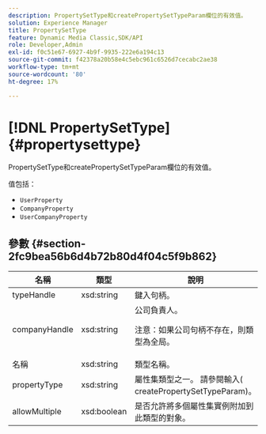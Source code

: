 ```yaml
---
description: PropertySetType和createPropertySetTypeParam欄位的有效值。
solution: Experience Manager
title: PropertySetType
feature: Dynamic Media Classic,SDK/API
role: Developer,Admin
exl-id: f0c51e67-6927-4b9f-9935-222e6a194c13
source-git-commit: f42378a20b58e4c5ebc961c6526d7cecabc2ae38
workflow-type: tm+mt
source-wordcount: '80'
ht-degree: 17%

---
```


# [!DNL PropertySetType]{#propertysettype}

PropertySetType和createPropertySetTypeParam欄位的有效值。

值包括：

* `UserProperty`
* `CompanyProperty`
* `UserCompanyProperty`

## 參數 {#section-2fc9bea56b6d4b72b80d4f04c5f9b862}

<table id="table_04100BB8ABD84EF68B0A7CE3AD946414"> 
 <thead> 
  <tr> 
   <th colname="col1" class="entry"> 名稱 </th> 
   <th colname="col2" class="entry"> 類型 </th> 
   <th colname="col3" class="entry"> 說明 </th> 
  </tr> 
 </thead>
 <tbody> 
  <tr> 
   <td colname="col1"> <span class="codeph"> <span class="varname"> typeHandle</span> </span> </td> 
   <td colname="col2"> <span class="codeph"> xsd:string</span> </td> 
   <td colname="col3"> 鍵入句柄。 </td> 
  </tr> 
  <tr> 
   <td colname="col1"> <span class="codeph"> <span class="varname"> companyHandle</span> </span> </td> 
   <td colname="col2"> <span class="codeph"> xsd:string</span> </td> 
   <td colname="col3">公司負責人。 <p>注意：如果公司句柄不存在，則類型為全局。 </p></td> 
  </tr> 
  <tr> 
   <td colname="col1"> <span class="codeph"> <span class="varname"> 名稱</span> </span> </td> 
   <td colname="col2"> <span class="codeph"> xsd:string</span> </td> 
   <td colname="col3"> 類型名稱。 </td> 
  </tr> 
  <tr> 
   <td colname="col1"> <span class="codeph"> <span class="varname"> propertyType</span> </span> </td> 
   <td colname="col2"> <span class="codeph"> xsd:string</span> </td> 
   <td colname="col3">屬性集類型之一。 請參閱輸入(<span class="codeph"> createPropertySetTypeParam</span>)。 </td> 
  </tr> 
  <tr> 
   <td colname="col1"> <span class="codeph"> <span class="varname"> allowMultiple</span> </span> </td> 
   <td colname="col2"> <span class="codeph"> xsd:boolean</span> </td> 
   <td colname="col3"> 是否允許將多個屬性集實例附加到此類型的對象。 </td> 
  </tr> 
 </tbody> 
</table>
